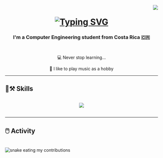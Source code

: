 <img align="right" src="https://visitor-badge.laobi.icu/badge?page_id=salesp07.salesp07" />

<h1 align="center">
    <a href="https://git.io/typing-svg"><img src="http://readme-typing-svg.herokuapp.com?font=Righteous&weight=400&size=35&pause=1000&color=0277FF&background=FFFFFF00&center=true&vCenter=true&random=false&width=435&lines=Welcome!+👀;+This+is+Gregory+🎸;I'm+glad+you're+here+👋" alt="Typing SVG" /></a>
</h1>

<h3 align="center">I'm a Computer Engineering student from Costa Rica 🇨🇷</h3>

<br/>

<div align="center">
 
💻 Never stop learning...

🎵 I like to play music as a hobby
 
 </div>

<hr/>
 
<h2 align="left">🧠⚒️ Skills</h2>
<br/>
<div align="center">
    <img src="https://skillicons.dev/icons?i=django,py,cs,dotnet,git,html,css,bootstrap,react,java,js,postgres,postman,androidstudio,azure,kotlin,linux,mongodb&perline=6" /><br>
</div>

<br/>
<hr/>

<div align="left">
  <h2>🖱️ Activity</h2>
  <br>
  <img alt="snake eating my contributions" src="https://raw.githubusercontent.com/AlpGregory/AlpGregory/output/github-contribution-grid-snake.svg" />
  
  <br/><br/><br/>
</div>

<!--
**AlpGregory/AlpGregory** is a ✨ _special_ ✨ repository because its `README.md` (this file) appears on your GitHub profile.

Here are some ideas to get you started:

- 🔭 I’m currently working on ...
- 🌱 I’m currently learning ...
- 👯 I’m looking to collaborate on ...
- 🤔 I’m looking for help with ...
- 💬 Ask me about ...
- 📫 How to reach me: ...
- 😄 Pronouns: ...
- ⚡ Fun fact: ...
-->
